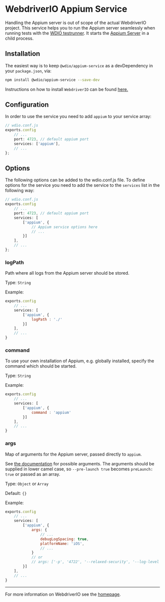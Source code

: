 WebdriverIO Appium Service
==========================

Handling the Appium server is out of scope of the actual WebdriverIO project. This service helps you to run the Appium server seamlessly when running tests with the [WDIO testrunner](https://webdriver.io/docs/clioptions). It starts the [Appium Server](http://appium.io/docs/en/about-appium/getting-started/index.html#starting-appium) in a child process.

## Installation

The easiest way is to keep `@wdio/appium-service` as a devDependency in your `package.json`, via:

```sh
npm install @wdio/appium-service --save-dev
```

Instructions on how to install `WebdriverIO` can be found [here.](https://webdriver.io/docs/gettingstarted)

## Configuration

In order to use the service you need to add `appium` to your service array:

```js
// wdio.conf.js
exports.config
    // ...
    port: 4723, // default appium port
    services: ['appium'],
    // ...
};
```

## Options

The following options can be added to the wdio.conf.js file. To define options for the service you need to add the service to the `services` list in the following way:

```js
// wdio.conf.js
exports.config
    // ...
    port: 4723, // default appium port
    services: [
        ['appium', {
            // Appium service options here
            // ...
        }]
    ],
    // ...
};
```

### logPath
Path where all logs from the Appium server should be stored.

Type: `String`

Example:
```js
exports.config
    // ...
    services: [
        ['appium', {
            logPath : './'
        }]
    ],
    // ...
}
```

### command
To use your own installation of Appium, e.g. globally installed, specify the command which should be started.

Type: `String`

Example:
```js
exports.config
    // ...
    services: [
        ['appium', {
            command : 'appium'
        }]
    ],
    // ...
}
```

### args
Map of arguments for the Appium server, passed directly to `appium`.

See [the documentation](http://appium.io/docs/en/writing-running-appium/server-args/index.html) for possible arguments.
The arguments should be supplied in lower camel case, so `--pre-launch true` becomes `preLaunch: true` or passed as an array.

Type: `Object` or `Array`

Default: `{}`

Example:
```js
exports.config
    // ...
    services: [
        ['appium', {
            args: {
                // ...
                debugLogSpacing: true,
                platformName: 'iOS',
                // ...
            }
            // or
            // args: ['-p', '4722', '--relaxed-security', '--log-level', 'info:info']
        }]
    ],
    // ...
}
```

----

For more information on WebdriverIO see the [homepage](https://webdriver.io).
